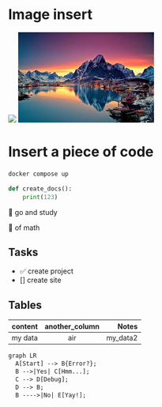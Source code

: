 # Image insert

![](https://cdn.tripzaza.com/ru/destinations/wp-content/uploads/2018/05/Dostoprimechatelnosti-Norvegii-e1526370698436.jpg)
![](images/завантаження.jpg)


# Insert a piece of code

```commandline
docker compose up
```

```python
def create_docs():
    print(123)
```


:memo: go and study

:notebook: of math

## Tasks
 - :white_check_mark:  create project
 - [] create site

## Tables
| content | another_column |    Notes |
|:--------|:--------------:|---------:|
| my data |      air       | my_data2 | 

``` mermaid
graph LR
  A[Start] --> B{Error?};
  B -->|Yes| C[Hmm...];
  C --> D[Debug];
  D --> B;
  B ---->|No| E[Yay!];
```